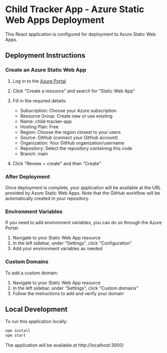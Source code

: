 # Child Tracker App - Azure Static Web Apps Deployment

This React application is configured for deployment to Azure Static Web Apps.

## Deployment Instructions

### Create an Azure Static Web App
1. Log in to the [Azure Portal](https://portal.azure.com)
2. Click "Create a resource" and search for "Static Web App"
3. Fill in the required details:
   - Subscription: Choose your Azure subscription
   - Resource Group: Create new or use existing
   - Name: child-tracker-app
   - Hosting Plan: Free
   - Region: Choose the region closest to your users
   - Source: GitHub (connect your GitHub account)
   - Organization: Your GitHub organization/username
   - Repository: Select the repository containing this code
   - Branch: main

4. Click "Review + create" and then "Create"

### After Deployment
Once deployment is complete, your application will be available at the URL provided by Azure Static Web Apps. Note that the GitHub workflow will be automatically created in your repository.

### Environment Variables
If you need to add environment variables, you can do so through the Azure Portal:
1. Navigate to your Static Web App resource
2. In the left sidebar, under "Settings", click "Configuration"
3. Add your environment variables as needed

### Custom Domains
To add a custom domain:
1. Navigate to your Static Web App resource
2. In the left sidebar, under "Settings", click "Custom domains"
3. Follow the instructions to add and verify your domain

## Local Development
To run this application locally:

```bash
npm install
npm start
```

The application will be available at http://localhost:3000/
